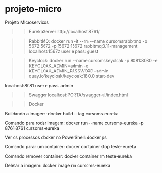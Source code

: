 # projeto-micro
Projeto MIcroservicos

>> EurekaServer http://localhost:8761/


>> RabbitMQ:
docker run -it --rm --name cursomsrabbitmq -p 5672:5672 -p 15672:15672 rabbitmq:3.11-management
localhost:15672
user e pass: guest

>> Keycloak:
docker run --name cursomskeycloak -p 8081:8080 -e KEYCLOAK_ADMIN=admin -e KEYCLOAK_ADMIN_PASSWORD=admin quay.io/keycloak/keycloak:18.0.0 start-dev

localhost:8081
user e pass: admin

>> Swagger
localhost:PORTA/swagger-ui/index.html

>> Docker:

Buildando a imagem:
docker build --tag cursoms-eureka .

Comando para rodar imagem:
docker run --name cursoms-eureka -p 8761:8761 cursoms-eureka

Ver os processos docker no PowerShell:
docker ps

Comando parar um container:
docker container stop teste-eureka

Comando remover container:
docker container rm teste-eureka

Deletar a imagem:
docker image rm cursoms-eureka

